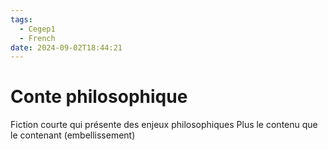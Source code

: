 ```yaml
---
tags:
  - Cegep1
  - French
date: 2024-09-02T18:44:21
---
```


# Conte philosophique

Fiction courte qui présente des enjeux philosophiques
Plus le contenu que le contenant (embellissement)